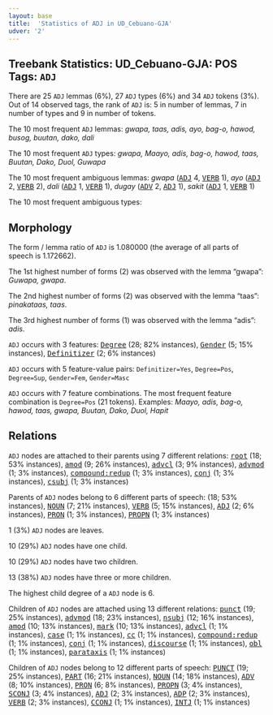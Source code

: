 ```yaml
---
layout: base
title:  'Statistics of ADJ in UD_Cebuano-GJA'
udver: '2'
---
```


## Treebank Statistics: UD_Cebuano-GJA: POS Tags: `ADJ`

There are 25 `ADJ` lemmas (6%), 27 `ADJ` types (6%) and 34 `ADJ` tokens (3%).
Out of 14 observed tags, the rank of `ADJ` is: 5 in number of lemmas, 7 in number of types and 9 in number of tokens.

The 10 most frequent `ADJ` lemmas: <em>gwapa, taas, adis, ayo, bag-o, hawod, busog, buutan, dako, dali</em>

The 10 most frequent `ADJ` types:  <em>gwapa, Maayo, adis, bag-o, hawod, taas, Buutan, Dako, Duol, Guwapa</em>

The 10 most frequent ambiguous lemmas: <em>gwapa</em> (<tt><a href="ceb_gja-pos-ADJ.html">ADJ</a></tt> 4, <tt><a href="ceb_gja-pos-VERB.html">VERB</a></tt> 1), <em>ayo</em> (<tt><a href="ceb_gja-pos-ADJ.html">ADJ</a></tt> 2, <tt><a href="ceb_gja-pos-VERB.html">VERB</a></tt> 2), <em>dali</em> (<tt><a href="ceb_gja-pos-ADJ.html">ADJ</a></tt> 1, <tt><a href="ceb_gja-pos-VERB.html">VERB</a></tt> 1), <em>dugay</em> (<tt><a href="ceb_gja-pos-ADV.html">ADV</a></tt> 2, <tt><a href="ceb_gja-pos-ADJ.html">ADJ</a></tt> 1), <em>sakit</em> (<tt><a href="ceb_gja-pos-ADJ.html">ADJ</a></tt> 1, <tt><a href="ceb_gja-pos-VERB.html">VERB</a></tt> 1)

The 10 most frequent ambiguous types:  



## Morphology

The form / lemma ratio of `ADJ` is 1.080000 (the average of all parts of speech is 1.172662).

The 1st highest number of forms (2) was observed with the lemma “gwapa”: <em>Guwapa, gwapa</em>.

The 2nd highest number of forms (2) was observed with the lemma “taas”: <em>pinakataas, taas</em>.

The 3rd highest number of forms (1) was observed with the lemma “adis”: <em>adis</em>.

`ADJ` occurs with 3 features: <tt><a href="ceb_gja-feat-Degree.html">Degree</a></tt> (28; 82% instances), <tt><a href="ceb_gja-feat-Gender.html">Gender</a></tt> (5; 15% instances), <tt><a href="ceb_gja-feat-Definitizer.html">Definitizer</a></tt> (2; 6% instances)

`ADJ` occurs with 5 feature-value pairs: `Definitizer=Yes`, `Degree=Pos`, `Degree=Sup`, `Gender=Fem`, `Gender=Masc`

`ADJ` occurs with 7 feature combinations.
The most frequent feature combination is `Degree=Pos` (21 tokens).
Examples: <em>Maayo, adis, bag-o, hawod, taas, gwapa, Buutan, Dako, Duol, Hapit</em>


## Relations

`ADJ` nodes are attached to their parents using 7 different relations: <tt><a href="ceb_gja-dep-root.html">root</a></tt> (18; 53% instances), <tt><a href="ceb_gja-dep-amod.html">amod</a></tt> (9; 26% instances), <tt><a href="ceb_gja-dep-advcl.html">advcl</a></tt> (3; 9% instances), <tt><a href="ceb_gja-dep-advmod.html">advmod</a></tt> (1; 3% instances), <tt><a href="ceb_gja-dep-compound-redup.html">compound:redup</a></tt> (1; 3% instances), <tt><a href="ceb_gja-dep-conj.html">conj</a></tt> (1; 3% instances), <tt><a href="ceb_gja-dep-csubj.html">csubj</a></tt> (1; 3% instances)

Parents of `ADJ` nodes belong to 6 different parts of speech:  (18; 53% instances), <tt><a href="ceb_gja-pos-NOUN.html">NOUN</a></tt> (7; 21% instances), <tt><a href="ceb_gja-pos-VERB.html">VERB</a></tt> (5; 15% instances), <tt><a href="ceb_gja-pos-ADJ.html">ADJ</a></tt> (2; 6% instances), <tt><a href="ceb_gja-pos-PRON.html">PRON</a></tt> (1; 3% instances), <tt><a href="ceb_gja-pos-PROPN.html">PROPN</a></tt> (1; 3% instances)

1 (3%) `ADJ` nodes are leaves.

10 (29%) `ADJ` nodes have one child.

10 (29%) `ADJ` nodes have two children.

13 (38%) `ADJ` nodes have three or more children.

The highest child degree of a `ADJ` node is 6.

Children of `ADJ` nodes are attached using 13 different relations: <tt><a href="ceb_gja-dep-punct.html">punct</a></tt> (19; 25% instances), <tt><a href="ceb_gja-dep-advmod.html">advmod</a></tt> (18; 23% instances), <tt><a href="ceb_gja-dep-nsubj.html">nsubj</a></tt> (12; 16% instances), <tt><a href="ceb_gja-dep-amod.html">amod</a></tt> (10; 13% instances), <tt><a href="ceb_gja-dep-mark.html">mark</a></tt> (10; 13% instances), <tt><a href="ceb_gja-dep-advcl.html">advcl</a></tt> (1; 1% instances), <tt><a href="ceb_gja-dep-case.html">case</a></tt> (1; 1% instances), <tt><a href="ceb_gja-dep-cc.html">cc</a></tt> (1; 1% instances), <tt><a href="ceb_gja-dep-compound-redup.html">compound:redup</a></tt> (1; 1% instances), <tt><a href="ceb_gja-dep-conj.html">conj</a></tt> (1; 1% instances), <tt><a href="ceb_gja-dep-discourse.html">discourse</a></tt> (1; 1% instances), <tt><a href="ceb_gja-dep-obl.html">obl</a></tt> (1; 1% instances), <tt><a href="ceb_gja-dep-parataxis.html">parataxis</a></tt> (1; 1% instances)

Children of `ADJ` nodes belong to 12 different parts of speech: <tt><a href="ceb_gja-pos-PUNCT.html">PUNCT</a></tt> (19; 25% instances), <tt><a href="ceb_gja-pos-PART.html">PART</a></tt> (16; 21% instances), <tt><a href="ceb_gja-pos-NOUN.html">NOUN</a></tt> (14; 18% instances), <tt><a href="ceb_gja-pos-ADV.html">ADV</a></tt> (8; 10% instances), <tt><a href="ceb_gja-pos-PRON.html">PRON</a></tt> (6; 8% instances), <tt><a href="ceb_gja-pos-PROPN.html">PROPN</a></tt> (3; 4% instances), <tt><a href="ceb_gja-pos-SCONJ.html">SCONJ</a></tt> (3; 4% instances), <tt><a href="ceb_gja-pos-ADJ.html">ADJ</a></tt> (2; 3% instances), <tt><a href="ceb_gja-pos-ADP.html">ADP</a></tt> (2; 3% instances), <tt><a href="ceb_gja-pos-VERB.html">VERB</a></tt> (2; 3% instances), <tt><a href="ceb_gja-pos-CCONJ.html">CCONJ</a></tt> (1; 1% instances), <tt><a href="ceb_gja-pos-INTJ.html">INTJ</a></tt> (1; 1% instances)


